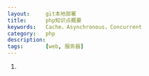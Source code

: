 ```yaml
---
layout:     git本地部署
title:      php知识点概要
keywords:   Cache，Asynchronous，Concurrent
category:   php 
description: 
tags:		[web, 服务器]
---
```


1.
